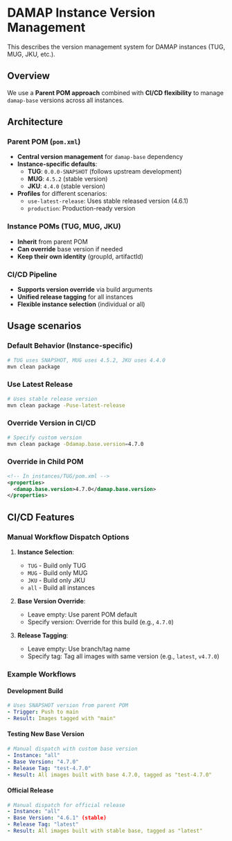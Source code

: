 # DAMAP Instance Version Management

This describes the version management system for DAMAP instances (TUG, MUG, JKU, etc.).

## Overview

We use a **Parent POM approach** combined with **CI/CD flexibility** to manage `damap-base` versions across all instances.

## Architecture

### Parent POM (`pom.xml`)
- **Central version management** for `damap-base` dependency
- **Instance-specific defaults**:
  - **TUG**: `0.0.0-SNAPSHOT` (follows upstream development)
  - **MUG**: `4.5.2` (stable version)
  - **JKU**: `4.4.0` (stable version)
- **Profiles** for different scenarios:
  - `use-latest-release`: Uses stable released version (4.6.1)
  - `production`: Production-ready version

### Instance POMs (TUG, MUG, JKU)
- **Inherit** from parent POM
- **Can override** base version if needed
- **Keep their own identity** (groupId, artifactId)

### CI/CD Pipeline
- **Supports version override** via build arguments
- **Unified release tagging** for all instances
- **Flexible instance selection** (individual or all)

## Usage scenarios

### Default Behavior (Instance-specific)
```bash
# TUG uses SNAPSHOT, MUG uses 4.5.2, JKU uses 4.4.0
mvn clean package
```

### Use Latest Release
```bash
# Uses stable release version
mvn clean package -Puse-latest-release
```

### Override Version in CI/CD
```bash
# Specify custom version
mvn clean package -Ddamap.base.version=4.7.0
```

### Override in Child POM
```xml
<!-- In instances/TUG/pom.xml -->
<properties>
  <damap.base.version>4.7.0</damap.base.version>
</properties>
```

## CI/CD Features

### Manual Workflow Dispatch Options

1. **Instance Selection**:
   - `TUG` - Build only TUG
   - `MUG` - Build only MUG  
   - `JKU` - Build only JKU
   - `all` - Build all instances

2. **Base Version Override**:
   - Leave empty: Use parent POM default
   - Specify version: Override for this build (e.g., `4.7.0`)

3. **Release Tagging**:
   - Leave empty: Use branch/tag name
   - Specify tag: Tag all images with same version (e.g., `latest`, `v4.7.0`)

### Example Workflows

#### Development Build
```yaml
# Uses SNAPSHOT version from parent POM
- Trigger: Push to main
- Result: Images tagged with "main"
```

#### Testing New Base Version
```yaml
# Manual dispatch with custom base version
- Instance: "all"
- Base Version: "4.7.0"
- Release Tag: "test-4.7.0"
- Result: All images built with base 4.7.0, tagged as "test-4.7.0"
```

#### Official Release
```yaml
# Manual dispatch for official release
- Instance: "all"
- Base Version: "4.6.1" (stable)
- Release Tag: "latest"
- Result: All images built with stable base, tagged as "latest"
```
